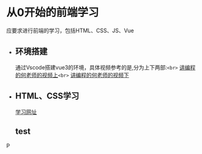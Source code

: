 # 从0开始的前端学习

应要求进行前端的学习，包括HTML、CSS、JS、Vue

+ ## 环境搭建

  通过Vscode搭建vue3的环境，具体视频参考的是,分为上下两部:`<br>`
  [讲编程的何老师的视频上](https://www.bilibili.com/video/BV14g411Z77X/?spm_id_from=333.1007.top_right_bar_window_history.content.click&vd_source=7241c299cab91ce38b73fd9e9333baa3)`<br>`
  [讲编程的何老师的视频下](https://www.bilibili.com/video/BV1zG4y1i7Da/?spm_id_from=333.788.recommend_more_video.0&vd_source=7241c299cab91ce38b73fd9e9333baa3)
+ ## HTML、CSS学习

  [学习网址](https://developer.mozilla.org/zh-CN/docs/Learn/Getting_started_with_the_web)
  ## test
P